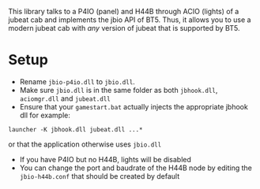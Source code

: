 This library talks to a P4IO (panel) and H44B through ACIO (lights) of a jubeat cab and implements the jbio API of BT5.
Thus, it allows you to use a modern jubeat cab with *any* version of jubeat that is supported by BT5.

# Setup
* Rename `jbio-p4io.dll` to `jbio.dll`.
* Make sure `jbio.dll` is in the same folder as both `jbhook.dll`, `aciomgr.dll` and `jubeat.dll`
* Ensure that your `gamestart.bat` actually injects the appropriate jbhook dll
for example:
```
launcher -K jbhook.dll jubeat.dll ...*
```
or that the application otherwise uses `jbio.dll`

* If you have P4IO but no H44B, lights will be disabled
* You can change the port and baudrate of the H44B node by editing the `jbio-h44b.conf` that should be created by default
